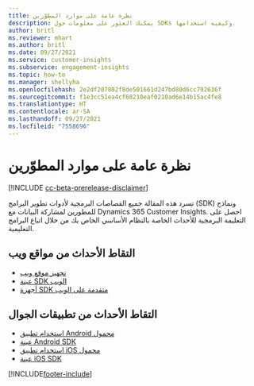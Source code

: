 ```yaml
---
title: نظرة عامة على موارد المطوّرين
description: يمكنك العثور على معلومات حول SDKs وكيفية استخدامها.
author: britl
ms.reviewer: mhart
ms.author: britl
ms.date: 09/27/2021
ms.service: customer-insights
ms.subservice: engagement-insights
ms.topic: how-to
ms.manager: shellyha
ms.openlocfilehash: 2e2df207802f8de501661d247bd80d6cc792636f
ms.sourcegitcommit: f1e3cc51ea4cf68210eaf0210ad6e14b15ac4fe8
ms.translationtype: HT
ms.contentlocale: ar-SA
ms.lasthandoff: 09/27/2021
ms.locfileid: "7558696"
---
```

# <a name="developer-resources-overview"></a>نظرة عامة على موارد المطوّرين

[!INCLUDE [cc-beta-prerelease-disclaimer](includes/cc-beta-prerelease-disclaimer.md)]

تسرد هذه المقالة جميع القصاصات البرمجية لأدوات تطوير البرامج (SDK) ونماذج للمطورين لمشاركة البيانات مع Dynamics 365 Customer Insights. احصل على التعليمة البرمجية للأحداث الخاصة بالنظام الأساسي الخاص بك من خلال اتباع البرامج التعليمية.

## <a name="capture-events-from-websites"></a>التقاط الأحداث من مواقع ويب

- [تجهيز موقع ويب](instrument-website.md)
- [عينة SDK الويب](websdk-sample.md)
- [أجهزة SDK متقدمة على الويب](advanced-SDK-implementation.md)

## <a name="capture-events-from-mobile-apps"></a>التقاط الأحداث من تطبيقات الجوال

- [استخدام تطبيق Android محمول](get-started-android.md)
- [عينة Android SDK](androidsdk-sample.md)
- [استخدام تطبيق iOS محمول](get-started-ios.md)
- [عينة iOS SDK](iossdk-sample.md)

[!INCLUDE[footer-include](../includes/footer-banner.md)]
